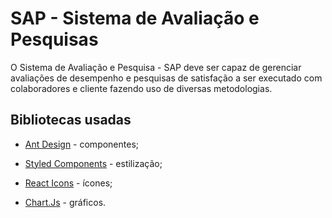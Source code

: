 # SAP -  Sistema de Avaliação e Pesquisas

O Sistema de Avaliação e Pesquisa - SAP deve ser capaz de gerenciar avaliações de desempenho e pesquisas de satisfação a ser executado com colaboradores e cliente fazendo uso de diversas metodologias.

## Bibliotecas usadas

- [Ant Design](https://ant.design) - componentes;

- [Styled Components](https://styled-components.com) - estilização;

- [React Icons](https://react-icons.github.io/react-icons/) - ícones;

- [Chart.Js](https://www.chartjs.org) - gráficos.